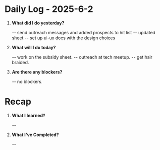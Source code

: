 # Daily Log - 2025-6-2

1. **What did I do yesterday?**
   
   -- send outreach messages and added prospects to hit list
   -- updated sheet
   -- set up ui-ux docs with the design choices

2. **What will I do today?**
   
   -- work on the subsidy sheet.
   -- outreach at tech meetup.
   -- get hair braided.

3. **Are there any blockers?**

   -- no blockers.

# Recap

1. **What I learned?**

   -- 

2. **What I've Completed?**
   
   -- 

<!-- 

git add .; git commit -m "daily stand-up"; git push; 
git add .; git commit -m "daily close"; git push; 

-->